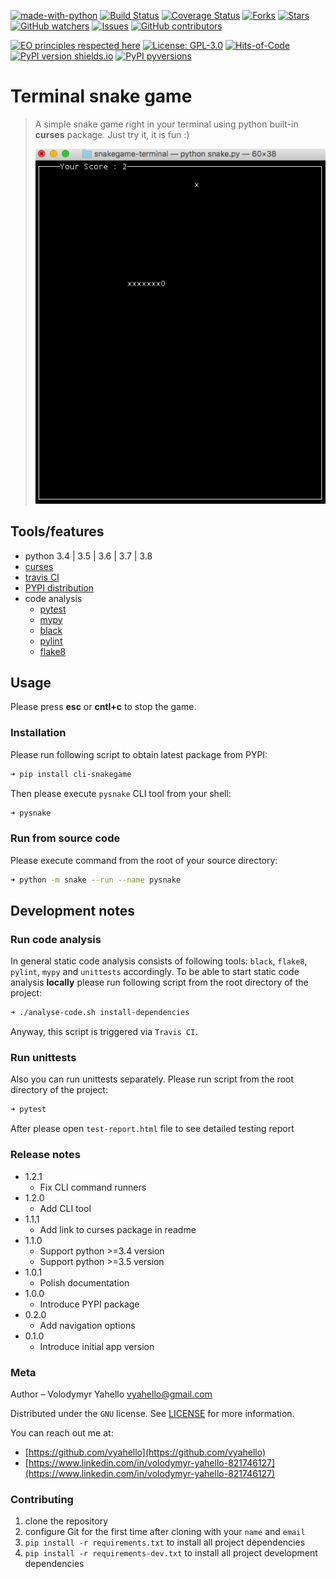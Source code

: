 [![made-with-python](https://img.shields.io/badge/Made%20with-Python-1f425f.svg)](https://www.python.org/)
[![Build Status](https://travis-ci.org/vyahello/snakegame-cli.svg?branch=master)](https://travis-ci.org/vyahello/snakegame-cli)
[![Coverage Status](https://img.shields.io/badge/coverage-56%25-orange)](https://img.shields.io/badge/coverage-56%25-orange)
[![Forks](https://img.shields.io/github/forks/vyahello/snakegame-cli)](https://github.com/vyahello/snakegame-cli/network/members)
[![Stars](https://img.shields.io/github/stars/vyahello/snakegame-cli)](https://github.com/vyahello/snakegame-cli/stargazers)
[![GitHub watchers](https://img.shields.io/github/watchers/vyahello/snakegame-cli.svg)](https://GitHub.com/vyahello/snakegame-cli/graphs/watchers/)
[![Issues](https://img.shields.io/github/issues/vyahello/snakegame-cli)](https://github.com/vyahello/snakegame-cli/issues)
[![GitHub contributors](https://img.shields.io/github/contributors/vyahello/snakegame-cli.svg)](https://GitHub.com/vyahello/snakegame-cli/graphs/contributors/)

[![EO principles respected here](https://www.elegantobjects.org/badge.svg)](https://www.elegantobjects.org)
[![License: GPL-3.0](https://img.shields.io/github/license/vyahello/snakegame-cli)](LICENSE.md)
[![Hits-of-Code](https://hitsofcode.com/github/vyahello/snakegame-cli)](https://hitsofcode.com/view/github/vyahello/snakegame-cli)
[![PyPI version shields.io](https://img.shields.io/pypi/v/cli-snakegame.svg)](https://pypi.python.org/pypi/cli-snakegame/)
[![PyPI pyversions](https://img.shields.io/pypi/pyversions/cli-snakegame.svg)](https://pypi.python.org/pypi/cli-snakegame/)

# Terminal snake game
> A simple snake game right in your terminal using python built-in **curses** package.
> Just try it, it is fun :)
>
> ![Screenshot](snake/pic/game.jpg)

## Tools/features
- python 3.4 | 3.5 | 3.6 | 3.7 | 3.8
- [curses](https://docs.python.org/3/library/curses.html)
- [travis CI](https://travis-ci.org/)
- [PYPI distribution](https://pypi.org/project/cli-snakegame)
- code analysis
  - [pytest](https://pypi.org/project/pytest/)
  - [mypy](http://mypy.readthedocs.io/en/latest)
  - [black](https://black.readthedocs.io/en/stable/)
  - [pylint](https://www.pylint.org/)
  - [flake8](http://flake8.pycqa.org/en/latest/)

## Usage
Please press **esc** or **cntl+c** to stop the game.

### Installation
Please run following script to obtain latest package from PYPI:
```bash
➜ pip install cli-snakegame
```
Then please execute `pysnake` CLI tool from your shell:
```bash
➜ pysnake
```

### Run from source code

Please execute command from the root of your source directory:
```bash
➜ python -m snake --run --name pysnake
```

## Development notes

### Run code analysis
In general static code analysis consists of following tools: `black`, `flake8`, `pylint`, `mypy` and `unittests` accordingly.
To be able to start static code analysis **locally** please run following script from the root directory of the project:
```bash
➜ ./analyse-code.sh install-dependencies
```
Anyway, this script is triggered via `Travis CI`.

### Run unittests
Also you can run unittests separately. Please run script from the root directory of the project:
```bash
➜ pytest
```
After please open `test-report.html` file to see detailed testing report

### Release notes

* 1.2.1
   * Fix CLI command runners
* 1.2.0
   * Add CLI tool
* 1.1.1
    * Add link to curses package in readme
* 1.1.0
    * Support python >=3.4 version
    * Support python >=3.5 version
* 1.0.1
    * Polish documentation
* 1.0.0
    * Introduce PYPI package
* 0.2.0
    * Add navigation options
* 0.1.0
    * Introduce initial app version

### Meta
Author – Volodymyr Yahello vyahello@gmail.com

Distributed under the `GNU` license. See [LICENSE](LICENSE.md) for more information.

You can reach out me at:
* [https://github.com/vyahello](https://github.com/vyahello)
* [https://www.linkedin.com/in/volodymyr-yahello-821746127](https://www.linkedin.com/in/volodymyr-yahello-821746127)

### Contributing
1. clone the repository
2. configure Git for the first time after cloning with your `name` and `email`
3. `pip install -r requirements.txt` to install all project dependencies
4. `pip install -r requirements-dev.txt` to install all project development dependencies
